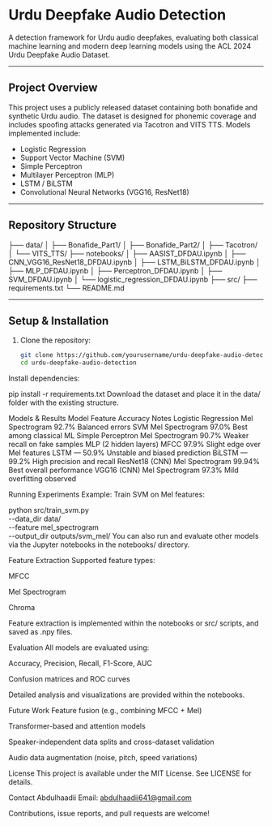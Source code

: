 # Urdu Deepfake Audio Detection

A detection framework for Urdu audio deepfakes, evaluating both classical machine learning and modern deep learning models using the ACL 2024 Urdu Deepfake Audio Dataset.

---

## Project Overview

This project uses a publicly released dataset containing both bonafide and synthetic Urdu audio. The dataset is designed for phonemic coverage and includes spoofing attacks generated via Tacotron and VITS TTS. Models implemented include:

- Logistic Regression  
- Support Vector Machine (SVM)  
- Simple Perceptron  
- Multilayer Perceptron (MLP)  
- LSTM / BiLSTM  
- Convolutional Neural Networks (VGG16, ResNet18)

---

## Repository Structure

├── data/
│ ├── Bonafide_Part1/
│ ├── Bonafide_Part2/
│ ├── Tacotron/
│ └── VITS_TTS/
├── notebooks/
│ ├── AASIST_DFDAU.ipynb
│ ├── CNN_VGG16_ResNet18_DFDAU.ipynb
│ ├── LSTM_BiLSTM_DFDAU.ipynb
│ ├── MLP_DFDAU.ipynb
│ ├── Perceptron_DFDAU.ipynb
│ ├── SVM_DFDAU.ipynb
│ └── logistic_regression_DFDAU.ipynb
├── src/
├── requirements.txt
└── README.md


---

## Setup & Installation

1. Clone the repository:
   ```bash
   git clone https://github.com/yourusername/urdu-deepfake-audio-detection.git
   cd urdu-deepfake-audio-detection
Install dependencies:


pip install -r requirements.txt
Download the dataset and place it in the data/ folder with the existing structure.

Models & Results
Model	Feature	Accuracy	Notes
Logistic Regression	Mel Spectrogram	92.7%	Balanced errors
SVM	Mel Spectrogram	97.0%	Best among classical ML
Simple Perceptron	Mel Spectrogram	90.7%	Weaker recall on fake samples
MLP (2 hidden layers)	MFCC	97.9%	Slight edge over Mel features
LSTM	—	50.9%	Unstable and biased prediction
BiLSTM	—	99.2%	High precision and recall
ResNet18 (CNN)	Mel Spectrogram	99.94%	Best overall performance
VGG16 (CNN)	Mel Spectrogram	97.3%	Mild overfitting observed

Running Experiments
Example: Train SVM on Mel features:

python src/train_svm.py \
  --data_dir data/ \
  --feature mel_spectrogram \
  --output_dir outputs/svm_mel/
You can also run and evaluate other models via the Jupyter notebooks in the notebooks/ directory.

Feature Extraction
Supported feature types:

MFCC

Mel Spectrogram

Chroma

Feature extraction is implemented within the notebooks or src/ scripts, and saved as .npy files.

Evaluation
All models are evaluated using:

Accuracy, Precision, Recall, F1-Score, AUC

Confusion matrices and ROC curves

Detailed analysis and visualizations are provided within the notebooks.

Future Work
Feature fusion (e.g., combining MFCC + Mel)

Transformer-based and attention models

Speaker-independent data splits and cross-dataset validation

Audio data augmentation (noise, pitch, speed variations)

License
This project is available under the MIT License. See LICENSE for details.

Contact
Abdulhaadii
Email: abdulhaadii641@gmail.com

Contributions, issue reports, and pull requests are welcome!



